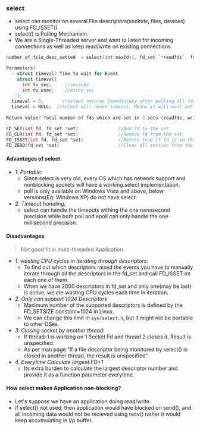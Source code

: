 ### select
- select can monitor on several File descriptors(sockets, files, devices) using FD_ISSET()
- select() is Polling Mechanism. 
- We are a Single-Threaded server and want to listen for incoming connections as well as keep read/write on existing connections.
```c
number_of_file_desc_setted  = select(int maxfd+1, fd_set `*readfds`, fd_set `*writefds`, fd_set `*exceptfds`, struct timeval `*timeout`)

Parameters?
  - struct timeval? Time to wait for Event
    struct timeval{
      int tv_sec;     //seconds
      int tv_usec;    //micro sec
    };
  timeval = 0;       //select returns Immediately after polling all fds in your set
  timeval = NULL;  //select will never timeout, Means it will wait until 1st fd is ready
  
Return Value? Total number of fds which are set in 3 sets {readfds, writefds, exceptfds}

FD_SET(int fd, fd_set *set)               //Add fd to the set.        
FD_CLR(int fd, fd_set *set)               //Remove fd from the set.        
FD_ISSET(int fd, fd_set *set)             //Return true if fd is in the set.        
FD_ZERO(fd_set *set)                      //Clear all entries from the set. 
```  
#### Advantages of select
- *1. Portable:*    
  - Since select is very old, every OS which has network support and nonblocking sockets will have a working select implementation.
  - poll is only available on Windows Vista and above, below versions(Eg: Windows XP) do not have select.
- *2. Timeout handling:*
  - select can handle the timeouts withing the one nanosecond precision while both poll and epoll can only handle the one millisecond precision.

#### Disadvantages
> Not good fit in multi-threaded Application.

- *1. wasting CPU cycles in iterating through descriptors:*
  - To find out which descriptors raised the events you have to manually iterate through all the descriptors in the fd_set and call FD_ISSET on each one of them. 
  - When we have 2000 descriptors in fd_set and only one(may be last) is active, we are wasting CPU cycles each time in iteration.
- *2. Only can support 1024 Descriptors*
  - Maximum number of the supported descriptors is defined by the FD_SETSIZE constant=1024 in Linux.
  - We can change this limit in `sys/select.h`, but it might not be portable to other OSes.
- *3. Closing socket by another thread:*
  - If thread-1 is working on 1 Socket Fd and thread 2 closes it, Result is unspecified.
  - As per man page “If a file descriptor being monitored by select() is closed in another thread, the result is unspecified”.
- *4. Everytime Calculate largest FD+1*
  - Its extra burden to calculate the largest descriptor number and provide it as a function parameter everytime.

#### How select makes Application non-blocking?
- Let's suppose we have an application doing read/write.
- if select() not used, then application would have blocked on send(), and all incoming data would not be recieved using recv() rather it would keep accumulating in i/p buffer.
